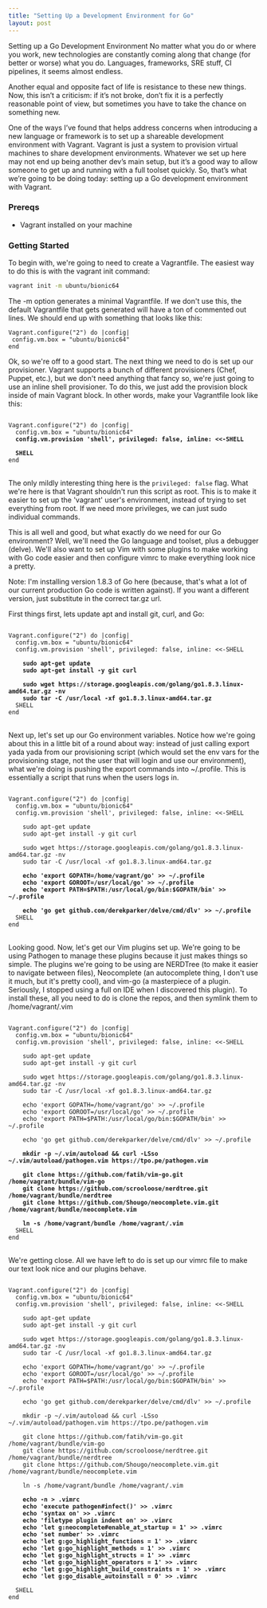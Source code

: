 ```yaml
---
title: "Setting Up a Development Environment for Go"
layout: post
---
```

Setting up a Go Development Environment
No matter what you do or where you work, new technologies are constantly coming along that change (for better or worse) what you do. Languages, frameworks, SRE stuff, CI pipelines, it seems almost endless.

Another equal and opposite fact of life is resistance to these new things. Now, this isn’t a criticism: if it’s not broke, don’t fix it is a perfectly reasonable point of view, but sometimes you have to take the chance on something new.

One of the ways I’ve found that helps address concerns when introducing a new language or framework is to set up a shareable development environment with Vagrant. Vagrant is just a system to provision virtual machines to share development environments. Whatever we set up here may not end up being another dev’s main setup, but it’s a good way to allow someone to get up and running with a full toolset quickly. So, that’s what we’re going to be doing today: setting up a Go development environment with Vagrant. 

### Prereqs
 - Vagrant installed on your machine

### Getting Started
To begin with, we're going to need to create a Vagrantfile. The easiest way to do this is with the vagrant init command:
```bash
vagrant init -m ubuntu/bionic64
```

The -m option generates a minimal Vagrantfile. If we don't use this, the default Vagrantfile that gets generated will have a ton of commented out lines. We should end up with something that looks like this:

 ```
Vagrant.configure("2") do |config|
  config.vm.box = "ubuntu/bionic64"
end
```

Ok, so we're off to a good start. The next thing we need to do is set up our provisioner. Vagrant supports a bunch of different provisioners (Chef, Puppet, etc.), but we don't need anything that fancy so, we're just going to use an inline shell provisioner. To do this, we just add the provision block inside of main Vagrant block. In other words, make your Vagrantfile look like this:

<pre>
<code>
Vagrant.configure("2") do |config|
  config.vm.box = "ubuntu/bionic64"
  <b>config.vm.provision 'shell', privileged: false, inline: <<-SHELL</b>

  <b>SHELL</b>
end
</code>
</pre>

The only mildly interesting thing here is the `privileged: false` flag. What we're here is that Vagrant shouldn't run this script as root. This is to make it easier to set up the 'vagrant' user's environment, instead of trying to set everything from root. If we need more privileges, we can just sudo individual commands.

This is all well and good, but what exactly do we need for our Go environment? Well, we'll need the Go language and toolset, plus a debugger (delve). We'll also want to set up Vim with some plugins to make working with Go code easier and then configure vimrc to make everything look nice a pretty.

Note: I'm installing version 1.8.3 of Go here (because, that's what a lot of our current production Go code is written against). If you want a different version, just substitute in the correct tar.gz url.

First things first, lets update apt and install git, curl, and Go:

<pre>
<code>
Vagrant.configure("2") do |config|
  config.vm.box = "ubuntu/bionic64"
  config.vm.provision 'shell', privileged: false, inline: <<-SHELL

    <b>sudo apt-get update</b>
    <b>sudo apt-get install -y git curl</b>
    
    <b>sudo wget https://storage.googleapis.com/golang/go1.8.3.linux-amd64.tar.gz -nv</b>
    <b>sudo tar -C /usr/local -xf go1.8.3.linux-amd64.tar.gz</b>
  SHELL
end
</code>
</pre>

Next up, let's set up our Go environment variables. Notice how we're going about this in a little bit of a round about way: instead of just calling export yada yada from our provisioning script (which would set the env vars for the provisioning stage, not the user that will login and use our environment), what we're doing is pushing the export commands into ~/.profile. This is essentially a script that runs when the users logs in.

<pre>
<code>
Vagrant.configure("2") do |config|
  config.vm.box = "ubuntu/bionic64"
  config.vm.provision 'shell', privileged: false, inline: <<-SHELL

    sudo apt-get update
    sudo apt-get install -y git curl
    
    sudo wget https://storage.googleapis.com/golang/go1.8.3.linux-amd64.tar.gz -nv
    sudo tar -C /usr/local -xf go1.8.3.linux-amd64.tar.gz

    <b>echo 'export GOPATH=/home/vagrant/go' >> ~/.profile</b>
    <b>echo 'export GOROOT=/usr/local/go' >> ~/.profile</b>
    <b>echo 'export PATH=$PATH:/usr/local/go/bin:$GOPATH/bin' >> ~/.profile</b>

    <b>echo 'go get github.com/derekparker/delve/cmd/dlv' >> ~/.profile</b>
  SHELL
end
</code>
</pre>

Looking good. Now, let's get our Vim plugins set up. We're going to be using Pathogen to manage these plugins because it just makes things so simple. The plugins we're going to be using are NERDTree (to make it easier to navigate between files), Neocomplete (an autocomplete thing, I don't use it much, but it's pretty cool), and vim-go (a masterpiece of a plugin. Seriously, I stopped using a full on IDE when I discovered this plugin). To install these, all you need to do is clone the repos, and then symlink them to /home/vagrant/.vim

<pre>
<code>
Vagrant.configure("2") do |config|
  config.vm.box = "ubuntu/bionic64"
  config.vm.provision 'shell', privileged: false, inline: <<-SHELL

    sudo apt-get update
    sudo apt-get install -y git curl
    
    sudo wget https://storage.googleapis.com/golang/go1.8.3.linux-amd64.tar.gz -nv
    sudo tar -C /usr/local -xf go1.8.3.linux-amd64.tar.gz

    echo 'export GOPATH=/home/vagrant/go' >> ~/.profile
    echo 'export GOROOT=/usr/local/go' >> ~/.profile
    echo 'export PATH=$PATH:/usr/local/go/bin:$GOPATH/bin' >> ~/.profile

    echo 'go get github.com/derekparker/delve/cmd/dlv' >> ~/.profile

    <b>mkdir -p ~/.vim/autoload && curl -LSso ~/.vim/autoload/pathogen.vim https://tpo.pe/pathogen.vim</b>

    <b>git clone https://github.com/fatih/vim-go.git /home/vagrant/bundle/vim-go</b>
    <b>git clone https://github.com/scrooloose/nerdtree.git /home/vagrant/bundle/nerdtree</b>
    <b>git clone https://github.com/Shougo/neocomplete.vim.git /home/vagrant/bundle/neocomplete.vim</b>

    <b>ln -s /home/vagrant/bundle /home/vagrant/.vim</b>
  SHELL
end
</code>
</pre>
We're getting close. All we have left to do is set up our vimrc file to make our text look nice and our plugins behave.

<pre>
<code>
Vagrant.configure("2") do |config|
  config.vm.box = "ubuntu/bionic64"
  config.vm.provision 'shell', privileged: false, inline: <<-SHELL

    sudo apt-get update
    sudo apt-get install -y git curl
    
    sudo wget https://storage.googleapis.com/golang/go1.8.3.linux-amd64.tar.gz -nv
    sudo tar -C /usr/local -xf go1.8.3.linux-amd64.tar.gz

    echo 'export GOPATH=/home/vagrant/go' >> ~/.profile
    echo 'export GOROOT=/usr/local/go' >> ~/.profile
    echo 'export PATH=$PATH:/usr/local/go/bin:$GOPATH/bin' >> ~/.profile

    echo 'go get github.com/derekparker/delve/cmd/dlv' >> ~/.profile

    mkdir -p ~/.vim/autoload && curl -LSso ~/.vim/autoload/pathogen.vim https://tpo.pe/pathogen.vim

    git clone https://github.com/fatih/vim-go.git /home/vagrant/bundle/vim-go
    git clone https://github.com/scrooloose/nerdtree.git /home/vagrant/bundle/nerdtree
    git clone https://github.com/Shougo/neocomplete.vim.git /home/vagrant/bundle/neocomplete.vim

    ln -s /home/vagrant/bundle /home/vagrant/.vim

    <b>echo -n > .vimrc</b>
    <b>echo 'execute pathogen#infect()' >> .vimrc</b>
    <b>echo 'syntax on' >> .vimrc</b>
    <b>echo 'filetype plugin indent on' >> .vimrc</b>
    <b>echo 'let g:neocomplete#enable_at_startup = 1' >> .vimrc</b>
    <b>echo 'set number' >> .vimrc</b>
    <b>echo 'let g:go_highlight_functions = 1' >> .vimrc</b>
    <b>echo 'let g:go_highlight_methods = 1' >> .vimrc</b>
    <b>echo 'let g:go_highlight_structs = 1' >> .vimrc</b>
    <b>echo 'let g:go_highlight_operators = 1' >> .vimrc</b>
    <b>echo 'let g:go_highlight_build_constraints = 1' >> .vimrc</b>
    <b>echo 'let g:go_disable_autoinstall = 0' >> .vimrc</b>

  SHELL
end
</code>
</pre>

